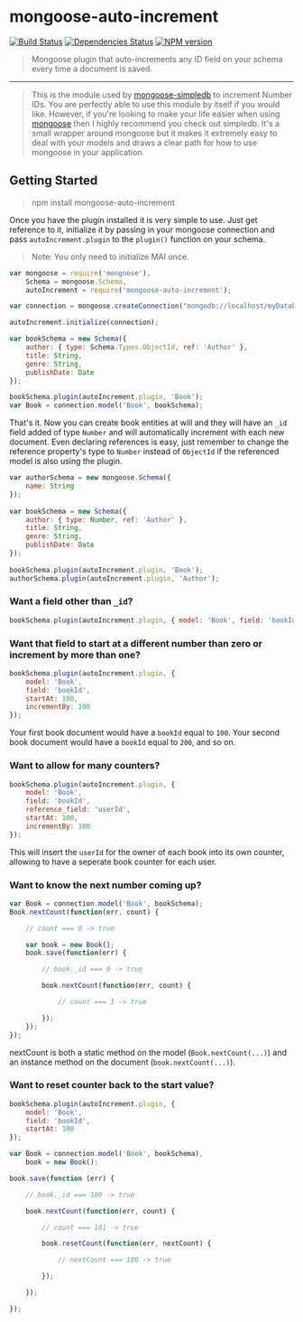# mongoose-auto-increment

[![Build Status](https://travis-ci.org/codetunnel/mongoose-auto-increment.png?branch=master)](https://travis-ci.org/codetunnel/mongoose-auto-increment)
[![Dependencies Status](https://gemnasium.com/codetunnel/mongoose-auto-increment.png)](https://gemnasium.com/codetunnel/mongoose-auto-increment)
[![NPM version](https://badge.fury.io/js/mongoose-auto-increment.png)](http://badge.fury.io/js/mongoose-auto-increment)

> Mongoose plugin that auto-increments any ID field on your schema every time a document is saved.

---

> This is the module used by [mongoose-simpledb](https://github.com/codetunnel/mongoose-simpledb) to increment Number IDs. You are perfectly able to use this module by itself if you would like. However, if you're looking to make your life easier when using [mongoose](http://mongoosejs.com/) then I highly recommend you check out simpledb. It's a small wrapper around mongoose but it makes it extremely easy to deal with your models and draws a clear path for how to use mongoose in your application.

## Getting Started

> npm install mongoose-auto-increment

Once you have the plugin installed it is very simple to use. Just get reference to it, initialize it by passing in your
mongoose connection and pass `autoIncrement.plugin` to the `plugin()` function on your schema.

> Note: You only need to initialize MAI once.

````js
var mongoose = require('mongoose'),
    Schema = mongoose.Schema,
    autoIncrement = require('mongoose-auto-increment');

var connection = mongoose.createConnection("mongodb://localhost/myDatabase");

autoIncrement.initialize(connection);

var bookSchema = new Schema({
    author: { type: Schema.Types.ObjectId, ref: 'Author' },
    title: String,
    genre: String,
    publishDate: Date
});

bookSchema.plugin(autoIncrement.plugin, 'Book');
var Book = connection.model('Book', bookSchema);
````

That's it. Now you can create book entities at will and they will have an `_id` field added of type `Number` and will automatically increment with each new document. Even declaring references is easy, just remember to change the reference property's type to `Number` instead of `ObjectId` if the referenced model is also using the plugin.

````js
var authorSchema = new mongoose.Schema({
    name: String
});
    
var bookSchema = new Schema({
    author: { type: Number, ref: 'Author' },
    title: String,
    genre: String,
    publishDate: Date
});
    
bookSchema.plugin(autoIncrement.plugin, 'Book');
authorSchema.plugin(autoIncrement.plugin, 'Author');
````

### Want a field other than `_id`?

````js
bookSchema.plugin(autoIncrement.plugin, { model: 'Book', field: 'bookId' });
````

### Want that field to start at a different number than zero or increment by more than one?

````js
bookSchema.plugin(autoIncrement.plugin, {
    model: 'Book',
    field: 'bookId',
    startAt: 100,
    incrementBy: 100
});
````
Your first book document would have a `bookId` equal to `100`. Your second book document would have a `bookId` equal to `200`, and so on.

### Want to allow for many counters?

````js
bookSchema.plugin(autoIncrement.plugin, {
    model: 'Book',
    field: 'bookId',
    reference_field: 'userId',
    startAt: 100,
    incrementBy: 100
});
````
This will insert the `userId` for the owner of each book into its own counter, allowing to have a seperate book counter for each user.

### Want to know the next number coming up?

````js
var Book = connection.model('Book', bookSchema);
Book.nextCount(function(err, count) {

    // count === 0 -> true

    var book = new Book();
    book.save(function(err) {

        // book._id === 0 -> true

        book.nextCount(function(err, count) {

            // count === 1 -> true

        });
    });
});
````

nextCount is both a static method on the model (`Book.nextCount(...)`) and an instance method on the document (`book.nextCount(...)`).

### Want to reset counter back to the start value?

````js
bookSchema.plugin(autoIncrement.plugin, {
    model: 'Book',
    field: 'bookId',
    startAt: 100
});

var Book = connection.model('Book', bookSchema),
    book = new Book();

book.save(function (err) {

    // book._id === 100 -> true

    book.nextCount(function(err, count) {

        // count === 101 -> true

        book.resetCount(function(err, nextCount) {

            // nextCount === 100 -> true

        });

    });

});
````

